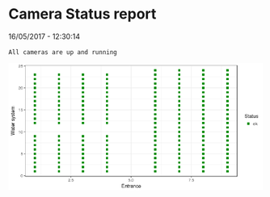 Camera Status report
================
16/05/2017 - 12:30:14

    All cameras are up and running

![](camreport_files/figure-markdown_github/unnamed-chunk-2-1.png)
